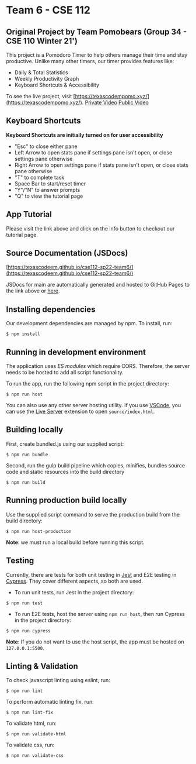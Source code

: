 # Team 6 - CSE 112
## Original Project by Team Pomobears (Group 34 - CSE 110 Winter 21')

This project is a Pomodoro Timer to help others manage their time and
stay productive. Unlike many other timers, our timer provides features like:
- Daily & Total Statistics
- Weekly Productivity Graph
- Keyboard Shortcuts & Accessibility

To see the live project, visit [https://texascodempomo.xyz/](https://texascodempomo.xyz/).
[Private Video](https://youtu.be/G1sxIc1OuBk)
[Public Video](https://youtu.be/b99N0QF7LCg)

## Keyboard Shortcuts 
**Keyboard Shortcuts are initially turned on for user accessibility** 
- "Esc" to close either pane 
- Left Arrow to open stats pane if settings pane isn't open, or close settings pane otherwise
- Right Arrow to open settings pane if stats pane isn't open, or close stats pane otherwise 
- "T" to complete task 
- Space Bar to start/reset timer
- "Y"/"N" to answer prompts
- "Q" to view the tutorial page 

## App Tutorial
Please visit the link above and click on the info button to checkout our tutorial page. 

## Source Documentation (JSDocs)

[https://texascodeem.github.io/cse112-sp22-team6/](https://texascodeem.github.io/cse112-sp22-team6/)

JSDocs for main are automatically generated and hosted to GitHub Pages to
the link above or [here](https://texascodeem.github.io/cse112-sp22-team6/).

## Installing dependencies
Our development dependencies are managed by npm. To install, run:
```
$ npm install
```

## Running in development environment
The application uses *ES modules* which require CORS. Therefore, the server
needs to be hosted to add all script functionality.

To run the app, run the following npm script in the project directory:
```
$ npm run host
```

You can also use any other server hosting utility. If you use [VSCode](https://code.visualstudio.com/),
you can use the [Live Server](https://marketplace.visualstudio.com/items?itemName=ritwickdey.LiveServer)
extension to open `source/index.html`.

## Building locally
First, create bundled.js using our supplied script:
```
$ npm run bundle
```
Second, run the gulp build pipeline which copies, minifies, bundles source code and static resources into the build directory
```
$ npm run build
```

## Running production build locally
Use the supplied script command to serve the production build from the build directory:
```
$ npm run host-production
```
**Note**: we must run a local build before running this script. 

## Testing
Currently, there are tests for both unit testing in [Jest](https://jestjs.io/)
and E2E testing in [Cypress](https://www.cypress.io/). They cover different
aspects, so both are used.

- To run unit tests, run Jest in the project directory:
```
$ npm run test
```

- To run E2E tests, host the server using `npm run host`, then run Cypress in the
project directory:
```
$ npm run cypress
```

**Note**: If you do not want to use the host script, the app must be hosted on
`127.0.0.1:5500`.

## Linting & Validation
To check javascript linting using eslint, run:
```
$ npm run lint
```
To perform automatic linting fix, run:
```
$ npm run lint-fix
```
To validate html, run:
```
$ npm run validate-html
```
To validate css, run:
```
$ npm run validate-css
```
